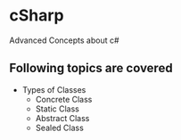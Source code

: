 # cSharp
Advanced Concepts about c#

## Following topics are covered 
- Types of Classes 
    - Concrete Class 
    - Static Class 
    - Abstract Class
    - Sealed Class
   
